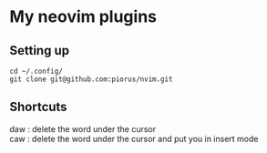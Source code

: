 # My neovim plugins

## Setting up

```
cd ~/.config/
git clone git@github.com:piorus/nvim.git
```

## Shortcuts

daw : delete the word under the cursor    
caw : delete the word under the cursor and put you in insert mode 

